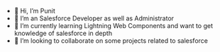 - 👋 Hi, I’m Punit
- 👀 I’m an Salesforce Developer as well as Administrator
- 🌱 I’m currently learning Lightning Web Components and want to get knowledge of salesforce in depth
- 💞️ I’m looking to collaborate on some projects related to salesforce

